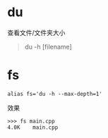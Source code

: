 # du
查看文件/文件夹大小
> du -h [filename]

# fs
```
alias fs='du -h --max-depth=1'
```
效果
```
>>> fs main.cpp 
4.0K    main.cpp
```